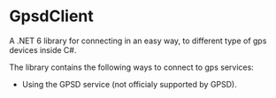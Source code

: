 # GpsdClient
A .NET 6 library for connecting in an easy way, to different type of gps devices inside C#.

The library contains the following ways to connect to gps services:
- Using the GPSD service (not officialy supported by GPSD).

